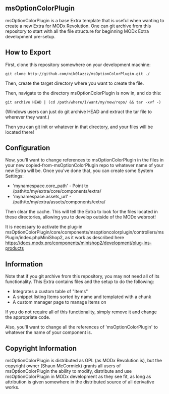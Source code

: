 ## msOptionColorPlugin

msOptionColorPlugin is a base Extra template that is useful when wanting to create a new
Extra for MODx Revolution. One can git archive from this repository to start
with all the file structure for beginning MODx Extra development pre-setup.

## How to Export

First, clone this repository somewhere on your development machine:

`git clone http://github.com/nik0lazzz/msOptionColorPlugin.git ./`

Then, create the target directory where you want to create the file.

Then, navigate to the directory msOptionColorPlugin is now in, and do this:

`git archive HEAD | (cd /path/where/I/want/my/new/repo/ && tar -xvf -)`

(Windows users can just do git archive HEAD and extract the tar file to wherever
they want.)

Then you can git init or whatever in that directory, and your files will be located
there!

## Configuration

Now, you'll want to change references to msOptionColorPlugin in the files in your
new copied-from-msOptionColorPlugin repo to whatever name of your new Extra will be. Once
you've done that, you can create some System Settings:

- 'mynamespace.core_path' - Point to /path/to/my/extra/core/components/extra/
- 'mynamespace.assets_url' - /path/to/my/extra/assets/components/extra/

Then clear the cache. This will tell the Extra to look for the files located
in these directories, allowing you to develop outside of the MODx webroot!

It is necessary to activate the plug-in 
msOptionColorPlugin/core/components/msoptioncolorplugin/controllers/msPlugin/index.phpMiniShop2, 
as it work as described here 
https://docs.modx.pro/components/minishop2/development/plug-ins-products

## Information

Note that if you git archive from this repository, you may not need all of its
functionality. This Extra contains files and the setup to do the following:

- Integrates a custom table of "Items"
- A snippet listing Items sorted by name and templated with a chunk
- A custom manager page to manage Items on

If you do not require all of this functionality, simply remove it and change the
appropriate code.

Also, you'll want to change all the references of 'msOptionColorPlugin' to whatever the
name of your component is.

## Copyright Information

msOptionColorPlugin is distributed as GPL (as MODx Revolution is), but the copyright owner
(Shaun McCormick) grants all users of msOptionColorPlugin the ability to modify, distribute
and use msOptionColorPlugin in MODx development as they see fit, as long as attribution
is given somewhere in the distributed source of all derivative works.